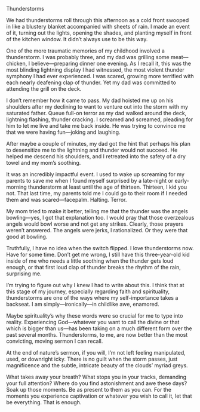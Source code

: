 Thunderstorms

We had thunderstorms roll through this afternoon as a cold front swooped in like a blustery blanket accompanied with sheets of rain. I made an event of it, turning out the lights, opening the shades, and planting myself in front of the kitchen window. It didn’t always use to be this way.

One of the more traumatic memories of my childhood involved a thunderstorm. I was probably three, and my dad was grilling some meat—chicken, I believe—preparing dinner one evening. As I recall it, this was the most blinding lightning display I had witnessed, the most violent thunder symphony I had ever experienced. I was scared, growing more terrified with each nearly deafening clap of thunder. Yet my dad was committed to attending the grill on the deck.

I don’t remember how it came to pass. My dad hoisted me up on his shoulders after my declining to want to venture out into the storm with my saturated father. Queue full-on terror as my dad walked around the deck, lightning flashing, thunder cracking. I screamed and screamed, pleading for him to let me live and take me back inside. He was trying to convince me that we were having fun—joking and laughing.

After maybe a couple of minutes, my dad got the hint that perhaps his plan to desensitize me to the lightning and thunder would not succeed. He helped me descend his shoulders, and I retreated into the safety of a dry towel and my mom’s soothing.

It was an incredibly impactful event. I used to wake up screaming for my parents to save me when I found myself surprised by a late-night or early-morning thunderstorm at least until the age of thirteen. Thirteen, I kid you not. That last time, my parents told me I could go to their room if I needed them and was scared—facepalm. Halting. Terror.

My mom tried to make it better, telling me that the thunder was the angels bowling—yes, I got that explanation too. I would pray that those overzealous angels would bowl worse and not get any strikes. Clearly, those prayers weren’t answered. The angels were jerks, I rationalized. Or they were that good at bowling.

Truthfully, I have no idea when the switch flipped. I love thunderstorms now. Have for some time. Don’t get me wrong, I still have this three-year-old kid inside of me who needs a little soothing when the thunder gets loud enough, or that first loud clap of thunder breaks the rhythm of the rain, surprising me.

I’m trying to figure out why I knew I had to write about this. I think that at this stage of my journey, especially regarding faith and spirituality, thunderstorms are one of the ways where my self-importance takes a backseat. I am simply—ironically—in childlike awe, enamored.

Maybe spirituality’s why these words were so crucial for me to type into reality. Experiencing God—whatever you want to call the divine or that which is bigger than us—has been taking on a much different form over the past several months. Thunderstorms, to me, are now better than the most convicting, moving sermon I can recall.

At the end of nature’s sermon, if you will, I’m not left feeling manipulated, used, or downright icky. There is no guilt when the storm passes, just magnificence and the subtle, intricate beauty of the clouds’ myriad greys.

What takes away your breath? What stops you in your tracks, demanding your full attention? Where do you find astonishment and awe these days? Soak up those moments. Be as present to them as you can. For the moments you experience captivation or whatever you wish to call it, let that be everything. That is enough.